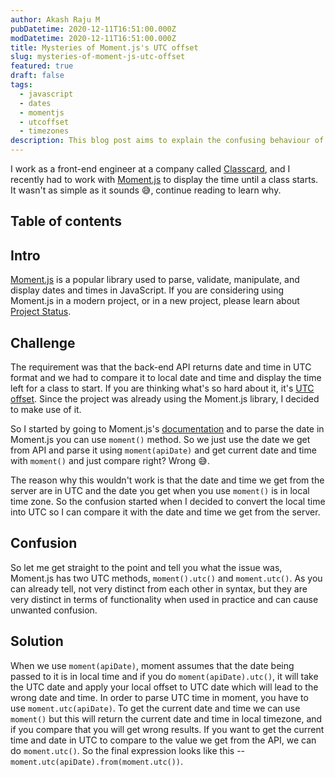 ```yaml
---
author: Akash Raju M
pubDatetime: 2020-12-11T16:51:00.000Z
modDatetime: 2020-12-11T16:51:00.000Z
title: Mysteries of Moment.js's UTC offset
slug: mysteries-of-moment-js-utc-offset
featured: true
draft: false
tags:
  - javascript
  - dates
  - momentjs
  - utcoffset
  - timezones
description: This blog post aims to explain the confusing behaviour of UTC in Moment.js javascript library that catches many people off guard when first working with timezones
---
```


I work as a front-end engineer at a company called [Classcard](https://www.classcardapp.com/), and I recently had to work with [Moment.js](https://momentjs.com/) to display the time until a class starts. It wasn't as simple as it sounds 😅, continue reading to learn why.

## Table of contents

## Intro

[Moment.js](https://momentjs.com/) is a popular library used to parse, validate, manipulate, and display dates and times in JavaScript. If you are considering using Moment.js in a modern project, or in a new project, please learn about [Project Status](https://momentjs.com/docs/#/-project-status/).

## Challenge

The requirement was that the back-end API returns date and time in UTC format and we had to compare it to local date and time and display the time left for a class to start. If you are thinking what's so hard about it, it's [UTC offset](https://en.wikipedia.org/wiki/UTC_offset). Since the project was already using the Moment.js library, I decided to make use of it.

So I started by going to Moment.js's [documentation](https://momentjs.com/docs/#/parsing/) and to parse the date in Moment.js you can use `moment()` method. So we just use the date we get from API and parse it using `moment(apiDate)` and get current date and time with `moment()` and just compare right? Wrong 😅.

The reason why this wouldn't work is that the date and time we get from the server are in UTC and the date you get when you use `moment()` is in local time zone. So the confusion started when I decided to convert the local time into UTC so I can compare it with the date and time we get from the server.

## Confusion

So let me get straight to the point and tell you what the issue was, Moment.js has two UTC methods, `moment().utc()` and `moment.utc()`. As you can already tell, not very distinct from each other in syntax, but they are very distinct in terms of functionality when used in practice and can cause unwanted confusion.

## Solution

When we use `moment(apiDate)`, moment assumes that the date being passed to it is in local time and if you do `moment(apiDate).utc()`, it will take the UTC date and apply your local offset to UTC date which will lead to the wrong date and time. In order to parse UTC time in moment, you have to use `moment.utc(apiDate)`. To get the current date and time we can use `moment()` but this will return the current date and time in local timezone, and if you compare that you will get wrong results. If you want to get the current time and date in UTC to compare to the value we get from the API, we can do `moment.utc()`. So the final expression looks like this -- `moment.utc(apiDate).from(moment.utc())`.
